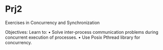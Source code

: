 # Prj2

Exercises in Concurrency and Synchronization

Objectives:
Learn to:
• Solve inter-process communication problems during concurrent execution of processes.
• Use Posix Pthread library for concurrency.
